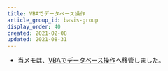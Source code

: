 ```yaml
---
title: VBAでデータベース操作
article_group_id: basis-group
display_order: 40
created: 2021-02-08
updated: 2021-08-31
---
```

- 当メモは、[VBAでデータベース操作](https://thinktwice.tech/it/vba/database_control/)へ移管しました。